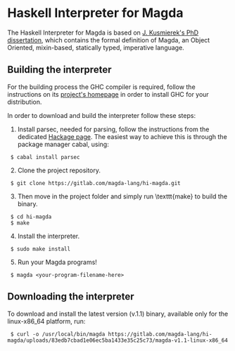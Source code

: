 # Haskell Interpreter for Magda

The Haskell Interpreter for Magda is based on [J. Kusmierek's PhD
dissertation](https://www.mimuw.edu.pl/~jdk/mixiny.pdf), which
contains the formal definition of Magda, an Object Oriented,
mixin-based, statically typed, imperative language.

## Building the interpreter

For the building process the GHC compiler is required, follow the
instructions on its [project's homepage](https://www.haskell.org/ghc/)
in order to install GHC for your distribution.

In order to download and build the interpreter follow these steps:

 1. Install parsec, needed for parsing, follow the instructions from
    the dedicated [Hackage
    page](https://hackage.haskell.org/package/parsec). The easiest way
    to achieve this is through the package manager cabal, using:
	
```{.sh}
 $ cabal install parsec
```

 2. Clone the project repository.

```{.sh}
 $ git clone https://gitlab.com/magda-lang/hi-magda.git
```

 3. Then move in the project folder and simply run \texttt{make} to
	build the binary.

```{.sh}
 $ cd hi-magda
 $ make
```

 4. Install the interpreter. 
	
```{.sh}
 $ sudo make install
```

 5. Run your Magda programs!
 
```{.sh}
 $ magda <your-program-filename-here>
```

## Downloading the interpreter

To download and install the latest version (v.1.1) binary, available
only for the linux-x86_64 platform, run:

```{.sh}
 $ curl -o /usr/local/bin/magda https://gitlab.com/magda-lang/hi-magda/uploads/83edb7cbad1e06ec5ba1433e35c25c73/magda-v1.1-linux-x86_64
```

